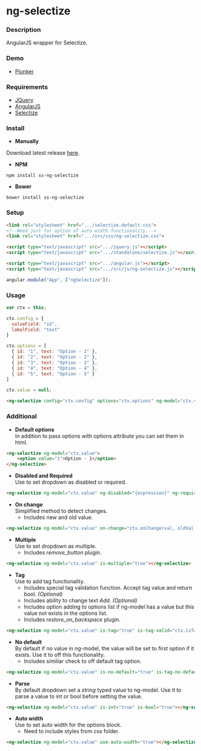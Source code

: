 # ng-selectize

### Description

AngularJS wrapper for Selectize.

### Demo

- [Plunker](http://plnkr.co/edit/oTOKIW?p=preview)

### Requirements

- [JQuery](http://jquery.com/)
- [AngularJS](http://angularjs.org/)
- [Selectize](http://selectize.github.io/selectize.js/)

### Install

- **Manually**

Download latest release [here](http://github.com/Shad1ks/ng-selectize/releases/).

- **NPM**

```
npm install ss-ng-selectize
```

- **Bower**

```
bower install ss-ng-selectize
```

### Setup

```html
<link rel="stylesheet" href=".../selectize.default.css">
<!--Need just for option of auto width functionality.-->
<link rel="stylesheet" href=".../src/css/ng-selectize.css">

<script type="text/javascript" src=".../jquery.js"></script>
<script type="text/javascript" src=".../standalone/selectize.js"></script>

<script type="text/javascript" src=".../angular.js"></script>
<script type="text/javascript" src=".../src/js/ng-selectize.js"></script>
```

```javascript
angular.module("App", ["ngSelectize"]);
```

### Usage

```javascript
var ctx = this;

ctx.config = {
  valueField: "id",
  labelField: "text"
}

ctx.options = [
  { id: "1", text: "Option - 1" },
  { id: "2", text: "Option - 2" },
  { id: "3", text: "Option - 3" },
  { id: "4", text: "Option - 4" },
  { id: "5", text: "Option - 5" }
]

ctx.value = null;
```


```html
<ng-selectize config="ctx.config" options="ctx.options" ng-model="ctx.value"></ng-selectize>
```

### Additional

- **Default options**<br>In addition to pass options with options attribute you can set them in html.

```html
<ng-selectize ng-model="ctx.value">
    <option value="1">Option - 1</option>
</ng-selectize>
```

- **Disabled and Required**<br>Use to set dropdown as disabled or required.

```html
<ng-selectize ng-model="ctx.value" ng-disabled="{expression}" ng-required="{expression}"></ng-selectize>
```

- **On change**<br>Simplified method to detect changes.
  - Includes new and old value.

```html
<ng-selectize ng-model="ctx.value" on-change="ctx.onChange(val, oldVal)"></ng-selectize>
```

- **Multiple**<br>Use to set dropdown as multiple.
  - Includes *remove_button* plugin.

```html
<ng-selectize ng-model="ctx.value" is-multiple="true"></ng-selectize>
```

- **Tag**<br>Use to add tag functionality.
  - Includes special tag validation function. Accept tag value and return bool. *(Optional)*
  - Includes ability to change text *Add*. *(Optional)*
  - Includes option adding to options list if ng-model has a value but this value not exists in the options list.
  - Includes *restore_on_backspace* plugin.

```html
<ng-selectize ng-model="ctx.value" is-tag="true" is-tag-valid="ctx.isTagValid" tag-text="Push"></ng-selectize>
```

- **No default**<br>By default if no value in ng-model, the value will be set to first option if it exists. Use it to off this functionality.
  - Includes similiar check to off default tag option.

```html
<ng-selectize ng-model="ctx.value" is-no-default="true" is-tag-no-default="true"></ng-selectize>
```

- **Parse**<br>By default dropdown set a *string* typed value to ng-model. Use it to parse a value to int or bool before setting the value.

```html
<ng-selectize ng-model="ctx.value" is-int="true" is-bool="true"></ng-selectize>
```

- **Auto width**<br>Use to set auto width for the options block.
  - Need to include styles from css folder.

```html
<ng-selectize ng-model="ctx.value" use-auto-width="true"></ng-selectize>
```